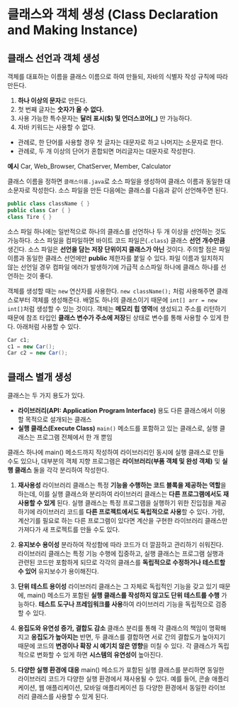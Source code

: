 # 클래스와 객체 생성 (Class Declaration and Making Instance)

## 클래스 선언과 객체 생성

객체를 대표하는 이름을 클래스 이름으로 하여 만들되, 자바의 식별자 작성 규칙에 따라 만든다.

1. **하나 이상의 문자**&ZeroWidthSpace;로 만든다.
2. 첫 번째 글자는 **숫자가 올 수 없다.**
3. 사용 가능한 특수문자는 **달러 표시($) 및 언더스코어(_)** 만 가능하다.
4. 자바 키워드는 사용할 수 없다.
* 관례로, 한 단어를 사용할 경우 첫 글자는 대문자로 하고 나머지는 소문자로 한다.
* 관례로, 두 개 이상의 단어가 혼합되면 머리글자는 대문자로 작성한다.

**예시** Car, Web_Browser, ChatServer, Member, Calculator

클래스 이름을 정하면 `클래스이름.java`로 소스 파일을 생성하여 클래스 이름과 동일한 대소문자로 작성한다. 소스 파일을 만든 다음에는 클래스를 다음과 같이 선언해주면 된다.
```JAVA
public class className { }
public class Car { }
class Tire { }
```

소스 파일 하나에는 일반적으로 하나의 클래스를 선언하나 두 개 이상을 선언하는 것도 가능하다. 소스 파일을 컴파일하면 바이트 코드 파일은(`.class`) 클래스 **선언 개수만큼** 생긴다. 소스 파일은 **선언을 담는 저장 단위이지 클래스가 아닌** 것이다. 주의할 점은 파일 이름과 동일한 클래스 선언에만 **public** 제한자를 붙일 수 있다. 파일 이름과 일치하지 않는 선언일 경우 컴파일 에러가 발생하기에 가급적 소스파일 하나에 클래스 하나를 선언하는 것이 좋다. 

객체를 생성할 때는 `new` 연산자를 사용한다. `new className();` 처럼 사용해주면 클래스로부터 객체를 생성해준다. 배열도 하나의 클래스이기 때문에 `int[] arr = new int[]`처럼 생성할 수 있는 것이다. 객체는 **메모리 힙 영역**&ZeroWidthSpace;에 생성되고 주소를 리턴하기 때문에 참조 타입인 **클래스 변수가 주소에 저장**&ZeroWidthSpace;된 상태로 변수를 통해 사용할 수 있게 한다. 아래처럼 사용할 수 있다.
```JAVA
Car c1;
c1 = new Car();
Car c2 = new Car();
```

## 클래스 별개 생성

클래스는 두 가지 용도가 있다.
- **라이브러리(API: Application Program Interface)** 용도
	다른 클래스에서 이용할 목적으로 설개되는 클래스
- **실행 클래스(Execute Class)**
	`main()` 메소드를 포함하고 있는 클래스로, 실행 클래스는 프로그램 전체에서 한 개 뿐임

클래스 하나에 main() 메소드까지 작성하여 라이브러리인 동시에 실행 클래스로 만들 수도 있으나, 대부분의 객체 지향 프로그램은 **라이브러리(부품 객체 및 완성 객체)** 및 **실행 클래스** 둘을 각각 분리하여 작성한다.

1. **재사용성** 
라이브러리 클래스는 특정 **기능을 수행하는 코드 블록을 제공하는 역할**&ZeroWidthSpace;을 하는데, 이를 실행 클래스와 분리하여 라이브러리 클래스는 **다른 프로그램에서도 재사용할 수 있게** 된다. 실행 클래스는 특정 프로그램을 실행하기 위한 진입점을 제공하기에 라이브러리 코드를 **다른 프로젝트에서도 독립적으로 사용**&ZeroWidthSpace;할 수 있다. 가령, 계산기를 필요로 하는 다른 프로그램이 있다면 계산을 구현한 라이브러리 클래스만 가져다가 새 프로젝트를 만들 수도 있다.

2. **유지보수 용이성**
분라하여 작성함에 따라 코드가 더 깔끔하고 관리하기 쉬워진다. 라이브러리 클래스는 특정 기능 수행에 집중하고, 실행 클래스는 프로그램 실행과 관련된 코드만 포함하게 되므로 각각의 클래스를 **독립적으로 수정하거나 테스트할 수 있어** 유지보수가 용이해진다.

3. **단위 테스트 용이성**
라이브러리 클래스는 그 자체로 독립적인 기능을 갖고 있기 때문에, main() 메소드가 포함된 **실행 클래스를 작성하지 않고도 단위 테스트를 수행** 가능하다. **테스트 도구나 프레임워크를 사용**&ZeroWidthSpace;하여 라이브러리 기능을 독립적으로 검증할 수 있다.

4. **응집도와 유연성 증가, 결합도 감소**
클래스 분리를 통해 각 클래스의 책임이 명확해지고 **응집도가 높아지는** 반면, 두 클래스를 결합하면 서로 간의 결합도가 높아지기 때문에 코드의 **변경이나 확장 시 예기치 않은 영향**&ZeroWidthSpace;을 미칠 수 있다. 각 클래스가 독립적으로 변화할 수 있게 하면 **시스템의 유연성이** 높아진다.

5. **다양한 실행 환경에 대응**
main() 메소드가 포함된 실행 클래스를 분리하면 동일한 라이브러리 코드가 다양한 실행 환경에서 재사용될 수 있다. 예를 들어, 콘솔 애플리케이션, 웹 애플리케이션, 모바일 애플리케이션 등 다양한 환경에서 동일한 라이브러리 클래스를 사용할 수 있게 된다.
